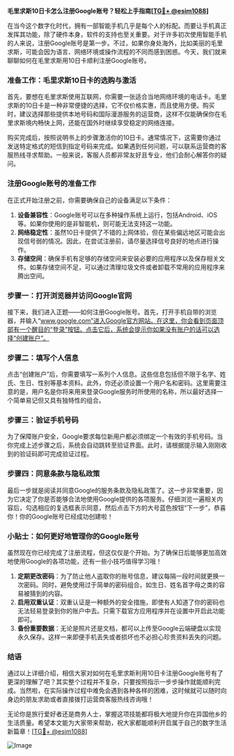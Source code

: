 **毛里求斯10日卡怎么注册Google账号？轻松上手指南[[TG💪+ @esim1088](https://t.me/s/esim1088)]**

在当今这个数字化时代，拥有一部智能手机几乎是每个人的标配。而要让手机真正发挥其功能，除了硬件本身，软件的支持也至关重要。对于许多初次使用智能手机的人来说，注册Google账号是第一步。不过，如果你身处海外，比如美丽的毛里求斯，可能会因为语言、网络环境或操作流程的不同而感到困惑。今天，我们就来聊聊如何在毛里求斯用10日卡顺利注册Google账号。

### 准备工作：毛里求斯10日卡的选购与激活

首先，要想在毛里求斯使用互联网，你需要一张适合当地网络环境的电话卡。毛里求斯的10日卡是一种非常便捷的选择，它不仅价格实惠，而且使用方便。购买时，建议选择那些提供本地号码和国际漫游服务的运营商，这样不仅能确保你在毛里求斯境内畅快上网，还能在国外时继续享受稳定的网络连接。

购买完成后，按照说明书上的步骤激活你的10日卡。通常情况下，这需要你通过发送特定格式的短信到指定号码来完成。如果遇到任何问题，可以联系运营商的客服热线寻求帮助。一般来说，客服人员都非常友好且专业，他们会耐心解答你的疑问。

### 注册Google账号的准备工作

在正式开始注册之前，你需要确保自己的设备满足以下条件：

1. **设备兼容性**：Google账号可以在多种操作系统上运行，包括Android、iOS等。如果你使用的是非智能机，则可能无法支持这一功能。
2. **网络稳定性**：虽然10日卡提供了不错的上网体验，但在某些偏远地区可能会出现信号弱的情况。因此，在尝试注册前，请尽量选择信号良好的地点进行操作。
3. **存储空间**：确保手机有足够的存储空间来安装必要的应用程序以及保存相关文件。如果存储空间不足，可以通过清理垃圾文件或者卸载不常用的应用程序来腾出空间。

### 步骤一：打开浏览器并访问Google官网

接下来，我们进入正题——如何注册Google账号。首先，打开手机自带的浏览器，并输入“www.google.com”进入Google官方网站。在这里，你会看到页面顶部有一个醒目的“登录”按钮。点击它后，系统会提示你如果没有账户的话可以选择“创建账户”。

### 步骤二：填写个人信息

点击“创建账户”后，你需要填写一系列个人信息。这些信息包括但不限于名字、姓氏、生日、性别等基本资料。此外，你还必须设置一个用户名和密码。这里需要注意的是，用户名是你将来用来登录Google服务时所使用的名称，所以最好选择一个简单易记但又具有独特性的组合。

### 步骤三：验证手机号码

为了保障账户安全，Google要求每位新用户都必须绑定一个有效的手机号码。当你完成上述步骤之后，系统会自动跳转至验证界面。此时，请根据提示输入刚刚收到的验证码即可完成验证过程。

### 步骤四：同意条款与隐私政策

最后一步就是阅读并同意Google的服务条款及隐私政策了。这一步非常重要，因为它决定了你是否能够合法地使用Google提供的各项服务。仔细浏览一遍相关内容后，勾选相应的复选框表示同意，然后点击下方的大号蓝色按钮“下一步”，恭喜你！你的Google账号已经成功创建啦！

### 小贴士：如何更好地管理你的Google账号

虽然现在你已经完成了注册流程，但这仅仅是个开始。为了确保日后能够更加高效地使用Google的各项功能，还有一些小技巧值得学习哦！

1. **定期更改密码**：为了防止他人盗取你的账号信息，建议每隔一段时间就更换一次密码。同时，避免使用过于简单的密码组合，如生日、姓名首字母之类的容易被猜到的内容。
2. **启用双重认证**：双重认证是一种额外的安全措施，即使有人知道了你的密码也无法轻易登录到你的账户中去。只需下载官方应用程序并在设置中开启此功能即可。
3. **备份重要数据**：无论是照片还是文档，都可以上传至Google云端硬盘以实现永久保存。这样一来即便手机丢失或者损坏也不必担心珍贵资料丢失的问题。

### 结语

通过以上详细介绍，相信大家对如何在毛里求斯利用10日卡注册Google账号有了更深的理解了吧？其实整个过程并不复杂，只要按照指示一步步操作就能顺利完成。当然啦，在实际操作过程中难免会遇到各种各样的困难，这时候就可以随时向身边的朋友求助或者直接拨打运营商客服热线咨询哦！

无论你是旅行爱好者还是商务人士，掌握这项技能都将极大地提升你在异国他乡的生活质量。希望本文能为大家带来帮助，祝大家都能顺利开启属于自己的数字生活新篇章！[[TG💪+ @esim1088](https://t.me/s/esim1088)]

![Image](https://i.postimg.cc/4NQfJmqS/Snipaste-2025-05-13-00-14-12.png)